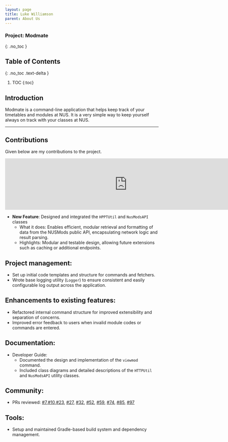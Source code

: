 ```yaml
---
layout: page
title: Luke Williamson
parent: About Us
---
```


### Project: Modmate
{: .no_toc }

## Table of Contents
{: .no_toc .text-delta }

1. TOC
{:toc}

## Introduction
Modmate is a command-line application that helps keep track of your timetables and modules at NUS. It is a very simple way to keep yourself always on track with your classes at NUS.

---

## Contributions

Given below are my contributions to the project.

<iframe src="https://nus-cs2113-ay2425s2.github.io/tp-dashboard/#/widget/?search=W12-1&sort=groupTitle%20dsc&sortWithin=totalCommits%20dsc&since=2025-02-21&timeframe=commit&mergegroup=&groupSelect=groupByRepos&breakdown=false&optimiseTimeline=true&viewRepoTags=true&tabOpen=true&tabType=authorship&tabAuthor=gitHST&tabRepo=AY2425S2-CS2113-W12-1%2Ftp%5Bmaster%5D&authorshipIsMergeGroup=false&authorshipFileTypes=docs~functional-code~test-code~other&authorshipIsBinaryFileTypeChecked=false&authorshipIsIgnoredFilesChecked=false&chartGroupIndex=0&chartIndex=0" frameBorder="0" width="800px" height="169px"></iframe>

* **New Feature**: Designed and integrated the `HPPTUtil` and `NusModsAPI` classes
  * What it does: Enables efficient, modular retrieval and formatting of data from the NUSMods public API, encapsulating network logic and result parsing.
  * Highlights: Modular and testable design, allowing future extensions such as caching or additional endpoints.

## Project management:

  * Set up initial code templates and structure for commands and fetchers.
  * Wrote base logging utility (`Logger`) to ensure consistent and easily configurable log output across the application.

## Enhancements to existing features:

  * Refactored internal command structure for improved extensibility and separation of concerns.
  * Improved error feedback to users when invalid module codes or commands are entered.

## Documentation:

  * Developer Guide:
    * Documented the design and implementation of the `viewmod` command.
    * Included class diagrams and detailed descriptions of the `HTTPUtil` and `NusModsAPI` utility classes.

## Community:

  * PRs reviewed: [\#7](https://github.com/AY2425S2-CS2113-W12-1/tp/pull/7),[\#10](https://github.com/AY2425S2-CS2113-W12-1/tp/pull/10),[\#23](https://github.com/AY2425S2-CS2113-W12-1/tp/pull/23), [\#27](https://github.com/AY2425S2-CS2113-W12-1/tp/pull/27), [\#32](https://github.com/AY2425S2-CS2113-W12-1/tp/pull/32), [\#52](https://github.com/AY2425S2-CS2113-W12-1/tp/pull/52), [\#59](https://github.com/AY2425S2-CS2113-W12-1/tp/pull/59), [\#74](https://github.com/AY2425S2-CS2113-W12-1/tp/pull/74), [\#85](https://github.com/AY2425S2-CS2113-W12-1/tp/pull/85), [\#97](https://github.com/AY2425S2-CS2113-W12-1/tp/pull/97)

## Tools:

  * Setup and maintained Gradle-based build system and dependency management.
